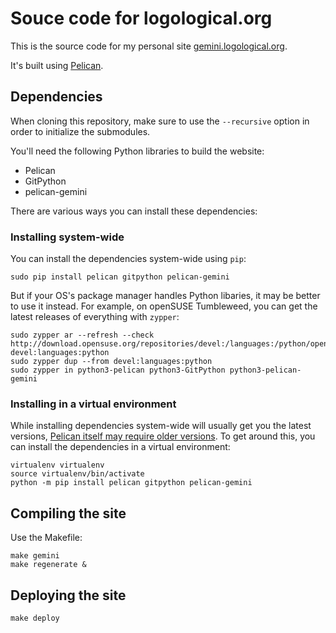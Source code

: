 # Souce code for logological.org

This is the source code for my personal site
[gemini.logological.org](gemini://gemini.logological.org/).

It's built using [Pelican](http://getpelican.com/).

## Dependencies

When cloning this repository, make sure to use the `--recursive`
option in order to initialize the submodules.

You'll need the following Python libraries to build the website:

* Pelican
* GitPython
* pelican-gemini

There are various ways you can install these dependencies:

### Installing system-wide

You can install the dependencies system-wide using `pip`:

    sudo pip install pelican gitpython pelican-gemini

But if your OS's package manager handles Python libaries, it may be
better to use it instead.  For example, on openSUSE Tumbleweed, you
can get the latest releases of everything with `zypper`:

	sudo zypper ar --refresh --check http://download.opensuse.org/repositories/devel:/languages:/python/openSUSE_Tumbleweed/ devel:languages:python
	sudo zypper dup --from devel:languages:python
	sudo zypper in python3-pelican python3-GitPython python3-pelican-gemini

### Installing in a virtual environment

While installing dependencies system-wide will usually get you the
latest versions, [Pelican itself may require older
versions](https://github.com/getpelican/pelican/issues/2820).  To get
around this, you can install the dependencies in a virtual
environment:

	virtualenv virtualenv
	source virtualenv/bin/activate
	python -m pip install pelican gitpython pelican-gemini

## Compiling the site

Use the Makefile:

    make gemini
    make regenerate &

## Deploying the site

    make deploy
